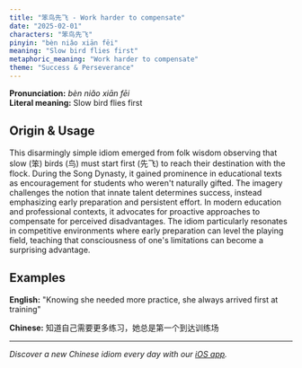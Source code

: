 ```yaml
---
title: "笨鸟先飞 - Work harder to compensate"
date: "2025-02-01"
characters: "笨鸟先飞"
pinyin: "bèn niǎo xiān fēi"
meaning: "Slow bird flies first"
metaphoric_meaning: "Work harder to compensate"
theme: "Success & Perseverance"
---
```


**Pronunciation:** *bèn niǎo xiān fēi*  
**Literal meaning:** Slow bird flies first

## Origin & Usage

This disarmingly simple idiom emerged from folk wisdom observing that slow (笨) birds (鸟) must start first (先飞) to reach their destination with the flock. During the Song Dynasty, it gained prominence in educational texts as encouragement for students who weren't naturally gifted. The imagery challenges the notion that innate talent determines success, instead emphasizing early preparation and persistent effort. In modern education and professional contexts, it advocates for proactive approaches to compensate for perceived disadvantages. The idiom particularly resonates in competitive environments where early preparation can level the playing field, teaching that consciousness of one's limitations can become a surprising advantage.

## Examples

**English:** "Knowing she needed more practice, she always arrived first at training"

**Chinese:** 知道自己需要更多练习，她总是第一个到达训练场

---

*Discover a new Chinese idiom every day with our [iOS app](https://apps.apple.com/us/app/daily-chinese-idioms/id6740611324).*
